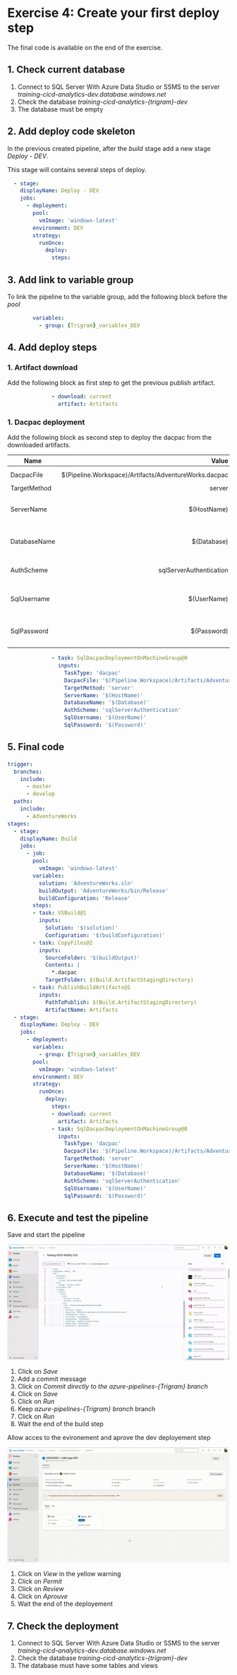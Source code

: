 # Exercise 4: Create your first deploy step
The final code is available on the end of the exercise.

## 1. Check current database
1. Connect to SQL Server With Azure Data Studio or SSMS to the server _training-cicd-analytics-dev.database.windows.net_
2. Check the database _training-cicd-analytics-{trigram}-dev_
3. The database must be empty

## 2. Add deploy code skeleton
In the previous created pipeline, after the _build_ stage add a new stage _Deploy - DEV_.

This stage will contains several steps of deploy.

```yaml
  - stage: 
    displayName: Deploy - DEV
    jobs:
      - deployment:
        pool:
          vmImage: 'windows-latest'
        environment: DEV
        strategy:
          runOnce:
            deploy:
              steps:
```

## 3. Add link to variable group
To link the pipeline to the variable group, add the following block before the _pool_ 
```yaml
        variables:
          - group: {Trigram}_variables_DEV
```
## 4. Add deploy steps

### 1. Artifact download
Add the following block as first step to get the previous publish artifact.
```yaml
              - download: current
                artifact: Artifacts
```
### 1. Dacpac deployment
Add the following block as second step to deploy the dacpac from the downloaded artifacts.

| Name          | Value                       | Comment                                      |
| --------------|----------------------------------------------------------:| ---------------------------------------------:|
| DacpacFile    | $(Pipeline.Workspace)/Artifacts/AdventureWorks.dacpac     | Path to the dacpac file                       |
| TargetMethod  | server                                                    |                                               |
| ServerName    | $(HostName)                                               | Hostname variable from the variable group     |
| DatabaseName  | $(Database)                                               | Database variable from the variable group     |
| AuthScheme    | sqlServerAuthentication                                   | Type of authentication used                   |  
| SqlUsername   | $(UserName)                                               | UserName variable from the variable group     |
| SqlPassword   | $(Password)                                               | Password variable from the variable group     |

```yaml
              - task: SqlDacpacDeploymentOnMachineGroup@0
                inputs:
                  TaskType: 'dacpac'
                  DacpacFile: '$(Pipeline.Workspace)/Artifacts/AdventureWorks.dacpac'
                  TargetMethod: 'server'
                  ServerName: '$(HostName)'
                  DatabaseName: '$(Database)'
                  AuthScheme: 'sqlServerAuthentication'
                  SqlUsername: '$(UserName)'
                  SqlPassword: '$(Password)'
```

## 5. Final code
```yaml
trigger:
  branches:
    include:
      - master
      - develop
  paths:
    include:
      - AdventureWorks
stages:
  - stage: 
    displayName: Build
    jobs:
      - job: 
        pool:
          vmImage: 'windows-latest'
        variables:
          solution: 'AdventureWorks.sln'
          buildOutput: 'AdventureWorks/bin/Release'
          buildConfiguration: 'Release'
        steps:
        - task: VSBuild@1
          inputs:
            Solution: '$(solution)'
            Configuration: '$(buildConfiguration)'
        - task: CopyFiles@2
          inputs:
            SourceFolder: '$(buildOutput)'
            Contents: |
              *.dacpac
            TargetFolder: $(Build.ArtifactStagingDirectory)
        - task: PublishBuildArtifacts@1
          inputs:
            PathToPublish: $(Build.ArtifactStagingDirectory)
            ArtifactName: Artifacts
  - stage: 
    displayName: Deploy - DEV
    jobs:
      - deployment:
        variables:
          - group: {Trigram}_variables_DEV
        pool:
          vmImage: 'windows-latest'
        environment: DEV
        strategy:
          runOnce:
            deploy:
              steps:
              - download: current
                artifact: Artifacts
              - task: SqlDacpacDeploymentOnMachineGroup@0
                inputs:
                  TaskType: 'dacpac'
                  DacpacFile: '$(Pipeline.Workspace)/Artifacts/AdventureWorks.dacpac'
                  TargetMethod: 'server'
                  ServerName: '$(HostName)'
                  DatabaseName: '$(Database)'
                  AuthScheme: 'sqlServerAuthentication'
                  SqlUsername: '$(UserName)'
                  SqlPassword: '$(Password)'
```

## 6. Execute and test the pipeline
Save and start the pipeline

![](Images/4.1.gif)
1. Click on _Save_
2. Add a commit message
3. Click on _Commit directly to the azure-pipelines-{Trigram} branch_
4. Click on _Save_
5. Click on _Run_
6. Keep _azure-pipelines-{Trigram} branch_ branch
7. Click on _Run_
8. Wait the end of the build step

Allow acces to the evironement and aprove the dev deployement step

![](Images/4.2.gif)

1. Click on _View_ in the yellow warning
2. Click on _Permit_
3. Click on _Review_
4. Click on _Aprouve_
5. Wait the end of the deployement

## 7. Check the deployment
1. Connect to SQL Server With Azure Data Studio or SSMS to the server _training-cicd-analytics-dev.database.windows.net_
2. Check the database _training-cicd-analytics-{trigram}-dev_
3. The database must have some tables and views